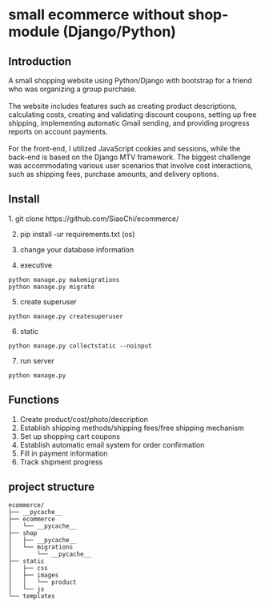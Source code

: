 # small ecommerce without shop-module (Django/Python)

<h2>Introduction</h2>
A small shopping website using Python/Django with bootstrap for a friend who was organizing a group purchase. <br></br>
The website includes features such as creating product descriptions, calculating costs, creating and validating discount coupons, setting up free shipping, implementing automatic Gmail sending, and providing progress reports on account payments.
<br></br>
For the front-end, I utilized JavaScript cookies and sessions, while the back-end is based on the Django MTV framework. The biggest challenge was accommodating various user scenarios that involve cost interactions, such as shipping fees, purchase amounts, and delivery options.

<h2>Install</h2>
1. git clone https://github.com/SiaoChi/ecommerce/<br>

2. pip install -ur requirements.txt (os)<br>

3. change your database information<br>

4. executive <br>
```
python manage.py makemigrations
python manage.py migrate
```

5. create superuser<br>
```
python manage.py createsuperuser
```

6. static<br>
```
python manage.py collectstatic --noinput
```
7. run server<br>
```
python manage.py
```

<h2>Functions</h2>

1. Create product/cost/photo/description
2. Establish shipping methods/shipping fees/free shipping mechanism
3. Set up shopping cart coupons
4. Establish automatic email system for order confirmation
5. Fill in payment information
6. Track shipment progress


<h2>project structure</h2>

```
ecommerce/
├── __pycache__
├── ecommerce
│   └── __pycache__
├── shop
│   ├── __pycache__
│   └── migrations
│       └── __pycache__
├── static
│   ├── css
│   ├── images
│   │   └── product
│   └── js
└── templates
```

